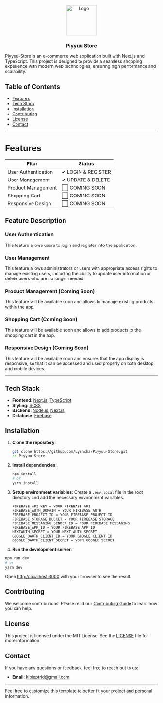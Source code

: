 <br/>
<p align="center">
  <a href="https://github.com/Lynnxha">
    <img src="https://static.vecteezy.com/system/resources/thumbnails/026/827/177/small_2x/store-isolated-with-white-background-png.png" alt="Logo" width="100" height="100">
  </a>

  <h3 align="center">Piyyuu Store</h3>
</p>

Piyyuu-Store is an e-commerce web application built with Next.js and TypeScript. This project is designed to provide a seamless shopping experience with modern web technologies, ensuring high performance and scalability.

## Table of Contents

- [Features](#features)
- [Tech Stack](#tech-stack)
- [Installation](#installation)
- [Contributing](#contributing)
- [License](#license)
- [Contact](#contact)
  
---
# Features

| Fitur                  | Status                 |
|------------------------|------------------------|
| User Authentication    | ✔ LOGIN & REGISTER     |
| User Management        | ✔ UPDATE & DELETE      |
| Product Management     | ⬜ COMING SOON         |
| Shopping Cart          | ⬜ COMING SOON         |
| Responsive Design      | ⬜ COMING SOON         |

## Feature Description

### User Authentication
This feature allows users to login and register into the application.

### User Management
This feature allows administrators or users with appropriate access rights to manage existing users, including the ability to update user information or delete users who are no longer needed.

### Product Management (Coming Soon)
This feature will be available soon and allows to manage existing products within the app.

### Shopping Cart (Coming Soon)
This feature will be available soon and allows to add products to the shopping cart in the app.

### Responsive Design (Coming Soon)
This feature will be available soon and ensures that the app display is responsive, so that it can be accessed and used properly on both desktop and mobile devices.

---

## Tech Stack

- **Frontend**: [Next.js](https://nextjs.org/), [TypeScript](https://www.typescriptlang.org/)
- **Styling**: [SCSS](https://sass-lang.com/)
- **Backend**: [Node.js](https://nodejs.org/), [Next.js](https://nextjs.org/)
- **Database**: [Firebase](https://firebase.google.com/)

## Installation

1. **Clone the repository**:

   ```bash
   git clone https://github.com/Lynnxha/Piyyuu-Store.git
   cd Piyyuu-Store
   ```

2. **Install dependencies**:

   ```bash
   npm install
   # or
   yarn install
   ```

3. **Setup environment variables**: Create a `.env.local` file in the root directory and add the necessary environment variables.

   ```
   FIREBASE_API_KEY = YOUR FIREBASE API
   FIREBASE_AUTH_DOMAIN = YOUR FIREBASE AUTH
   FIREBASE_PROJECT_ID = YOUR FIREBASE PROJECT ID
   FIREBASE_STORAGE_BUCKET = YOUR FIREBASE STORAGE
   FIREBASE_MESSAGING_SENDER_ID = YOUR FIREBASE MESSAGING
   FIREBASE_APP_ID = YOUR FIREBASE APP ID
   NEXTAUTH_SECRET = YOUR NEXT AUTH SECRET
   GOOGLE_OAUTH_CLIENT_ID = YOUR GOOGLE CLIENT ID
   GOOGLE_OAUTH_CLIENT_SECRET = YOUR GOOGLE SECRET
   ```

4. **Run the development server**:

```bash
npm run dev
# or
yarn dev
```

Open [http://localhost:3000](http://localhost:3000) with your browser to see the result.

## Contributing

We welcome contributions! Please read our [Contributing Guide](CONTRIBUTING.md) to learn how you can help.

## License

This project is licensed under the MIT License. See the [LICENSE](LICENSE) file for more information.

## Contact

If you have any questions or feedback, feel free to reach out to us:

- **Email**: kibieptrid@gmail.com

---

Feel free to customize this template to better fit your project and personal information.
